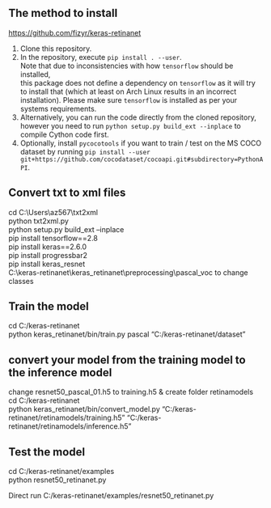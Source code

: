 The method to install 
------
https://github.com/fizyr/keras-retinanet  
1) Clone this repository.  
2) In the repository, execute `pip install . --user`.  
   Note that due to inconsistencies with how `tensorflow` should be installed,  
   this package does not define a dependency on `tensorflow` as it will try to install that (which at least on Arch Linux results in an incorrect installation).
   Please make sure `tensorflow` is installed as per your systems requirements.  
3) Alternatively, you can run the code directly from the cloned  repository, however you need to run `python setup.py build_ext --inplace` to compile Cython code first.
4) Optionally, install `pycocotools` if you want to train / test on the MS COCO dataset by running `pip install --user  
 git+https://github.com/cocodataset/cocoapi.git#subdirectory=PythonAPI`.  

Convert txt to xml files  
------ 
cd C:\Users\az567\txt2xml  
python txt2xml.py  
python setup.py build_ext –inplace  
pip install tensorflow==2.8   
pip install keras==2.6.0  
pip install progressbar2  
pip install keras_resnet  
C:\keras-retinanet\keras_retinanet\preprocessing\pascal_voc to change classes  

Train the model
------
cd C:/keras-retinanet  
python keras_retinanet/bin/train.py pascal “C:/keras-retinanet/dataset”  

convert your model from the training model to the inference model
------
change resnet50_pascal_01.h5  to  training.h5 & create folder retinamodels  
cd C:/keras-retinanet  
python keras_retinanet/bin/convert_model.py “C:/keras-retinanet/retinamodels/training.h5” “C:/keras-retinanet/retinamodels/inference.h5”  

Test the model
------
cd C:/keras-retinanet/examples  
python resnet50_retinanet.py  

Direct run C:/keras-retinanet/examples/resnet50_retinanet.py  




